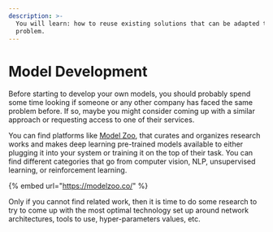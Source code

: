 ```yaml
---
description: >-
  You will learn: how to reuse existing solutions that can be adapted to your
  problem.
---
```


# Model Development

Before starting to develop your own models, you should probably spend some time looking if someone or any other company has faced the same problem before. If so, maybe you might consider coming up with a similar approach or requesting access to one of their services.

You can find platforms like [Model Zoo](https://modelzoo.co/), that curates and organizes research works and makes deep learning pre-trained models available to either plugging it into your system or training it on the top of their task. You can find different categories that go from computer vision, NLP, unsupervised learning, or reinforcement learning.

{% embed url="https://modelzoo.co/" %}

Only if you cannot find related work, then it is time to do some research to try to come up with the most optimal technology set up around network architectures, tools to use, hyper-parameters values, etc.

